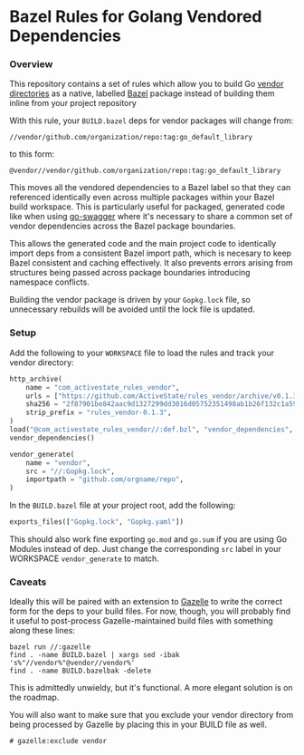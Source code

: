 # Bazel Rules for Golang Vendored Dependencies

### Overview

This repository contains a set of rules which allow you to build Go [vendor
directories](https://golang.org/cmd/go/#hdr-Vendor_Directories) as a native,
labelled [Bazel](https://bazel.build) package instead of building them inline
from your project repository

With this rule, your `BUILD.bazel` deps for vendor packages will change from:

```
//vendor/github.com/organization/repo:tag:go_default_library
```

to this form:

```
@vendor//vendor/github.com/organization/repo:tag:go_default_library
```

This moves all the vendored dependencies to a Bazel label so that they can
referenced identically even across multiple packages within your Bazel build
workspace.  This is particularly useful for packaged, generated code like when
using [go-swagger](https://goswagger.io) where it's necessary to share a common
set of vendor dependencies across the Bazel package boundaries.

This allows the generated code and the main project code to identically import
deps from a consistent Bazel import path, which is necesary to keep Bazel
consistent and caching effectively.  It also prevents errors arising from
structures being passed across package boundaries introducing namespace
conflicts.

Building the vendor package is driven by your `Gopkg.lock` file, so unnecessary
rebuilds will be avoided until the lock file is updated.

### Setup

Add the following to your `WORKSPACE` file to load the rules and track your
vendor directory:

```python
http_archive(
    name = "com_activestate_rules_vendor",
    urls = ["https://github.com/ActiveState/rules_vendor/archive/v0.1.3.tar.gz"],
    sha256 = "2f87901be842aac9d1327299dd3016d05752351498ab1b26f132c1a592ee4946",
    strip_prefix = "rules_vendor-0.1.3",
)
load("@com_activestate_rules_vendor//:def.bzl", "vendor_dependencies", "vendor_generate")
vendor_dependencies()

vendor_generate(
    name = "vendor",
    src = "//:Gopkg.lock",
    importpath = "github.com/orgname/repo",
) 
```

In the `BUILD.bazel` file at your project root, add the following:

```python
exports_files(["Gopkg.lock", "Gopkg.yaml"])
```

This should also work fine exporting `go.mod` and `go.sum` if you are using
Go Modules instead of dep.  Just change the corresponding `src` label in your
WORKSPACE `vendor_generate` to match.

### Caveats

Ideally this will be paired with an extension to
[Gazelle](https://github.com/bazelbuild/bazel-gazelle) to write the correct
form for the deps to your build files.  For now, though, you will probably find
it useful to post-process Gazelle-maintained build files with something along
these lines:

```
bazel run //:gazelle
find . -name BUILD.bazel | xargs sed -ibak 's%"//vendor%"@vendor//vendor%'
find . -name BUILD.bazelbak -delete
```

This is admittedly unwieldy, but it's functional.  A more elegant solution is
on the roadmap.

You will also want to make sure that you exclude your vendor directory from
being processed by Gazelle by placing this in your BUILD file as well.

```
# gazelle:exclude vendor
```
